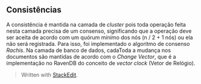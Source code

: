 
## Consistências
A consistência é mantida na camada de *cluster* pois toda operação feita nesta camada precisa de um consenso, significando que a operação deve ser aceita de acordo com um quórum mínimo dos nós (n / 2  + 1 nós) ou ela não será registrada. Para isso, foi implementado o algoritmo de consenso *Rachis*.  Na camada de banco de dados,  cadaToda a mudança nos documentos são mantidas de acordo com o *Change Vector*, que é a implementação no RavenDB do conceito de *vector clock* (Vetor de Relógio).


> Written with [StackEdit](https://stackedit.io/).
<!--stackedit_data:
eyJoaXN0b3J5IjpbMTc5MTEyOTAzNiwtMTQ5MTU5NDM0MCwtND
Y3ODk0NSwtMTYxMDEwNjI1LC0xNDkxNTE2MDM5LC0xNjgwNjky
MjY2LDE3ODM1MTE2MjgsLTc3ODEzMzg4NCwtMjg3MDAzMTc0XX
0=
-->